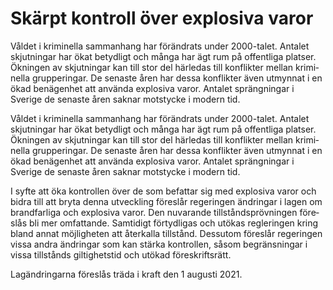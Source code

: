 # Skärpt kontroll över explosiva varor

Våldet i krimi­nella sam­man­hang har för­änd­rats under 2000-talet. Antalet skjut­ningar har ökat betyd­ligt och många har ägt rum på offentl­iga platser. Ökningen av skjut­ningar kan till stor del här­ledas till kon­flikter mellan krimi­nella grup­peringar. De senaste åren har dessa kon­flikter även utmynnat i en ökad benägen­het att använda explo­siva varor. Antalet spräng­ningar i Sverige de senaste åren saknar mot­stycke i modern tid.

Våldet i krimi­nella sam­man­hang har för­änd­rats under 2000-talet. Antalet skjut­ningar har ökat betyd­ligt och många har ägt rum på offentl­iga platser. Ökningen av skjut­ningar kan till stor del här­ledas till kon­flikter mellan krimi­nella grup­peringar. De senaste åren har dessa kon­flikter även utmynnat i en ökad benägen­het att använda explo­siva varor. Antalet spräng­ningar i Sverige de senaste åren saknar mot­stycke i modern tid.

I syfte att öka kontrollen över de som befat­tar sig med explo­siva varor och bidra till att bryta denna utveck­ling före­slår regeringen ändringar i lagen om brand­farliga och explo­siva varor. Den nuva­rande till­stånds­pröv­ningen före­slås bli mer omfat­tande. Sam­tidigt förtyd­ligas och utökas regle­ringen kring bland annat möjlig­heten att åter­kalla till­stånd. Dess­utom före­slår regeringen vissa andra ändringar som kan stärka kontrollen, såsom begräns­ningar i vissa till­stånds giltig­hetstid och utökad före­skrifts­rätt.

Lagändringarna föreslås träda i kraft den 1 augusti 2021.
